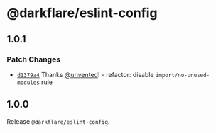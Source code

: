# @darkflare/eslint-config

## 1.0.1

### Patch Changes

- [`d1379a4`](https://github.com/darkflarengine/eslint-config/commit/d1379a44298c85f7a0620928ee612f07ab5b4870) Thanks [@unvented](https://github.com/unvented)! - refactor: disable `import/no-unused-modules` rule

## 1.0.0

Release `@darkflare/eslint-config`.
